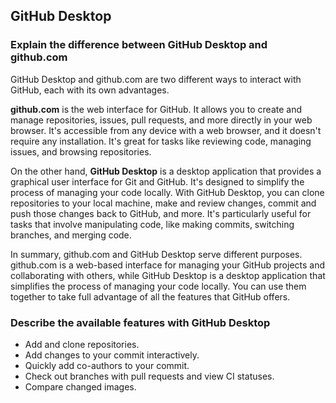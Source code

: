 ## GitHub Desktop

### Explain the difference between GitHub Desktop and github.com

GitHub Desktop and github.com are two different ways to interact with GitHub, each with its own advantages.

**github.com** is the web interface for GitHub. It allows you to create and manage repositories, issues, pull requests, and more directly in your web browser. It's accessible from any device with a web browser, and it doesn't require any installation. It's great for tasks like reviewing code, managing issues, and browsing repositories.

On the other hand, **GitHub Desktop** is a desktop application that provides a graphical user interface for Git and GitHub. It's designed to simplify the process of managing your code locally. With GitHub Desktop, you can clone repositories to your local machine, make and review changes, commit and push those changes back to GitHub, and more. It's particularly useful for tasks that involve manipulating code, like making commits, switching branches, and merging code.

In summary, github.com and GitHub Desktop serve different purposes. github.com is a web-based interface for managing your GitHub projects and collaborating with others, while GitHub Desktop is a desktop application that simplifies the process of managing your code locally. You can use them together to take full advantage of all the features that GitHub offers.

### Describe the available features with GitHub Desktop

- Add and clone repositories.
- Add changes to your commit interactively.
- Quickly add co-authors to your commit.
- Check out branches with pull requests and view CI statuses.
- Compare changed images.